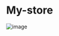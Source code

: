 # My-store
![image](https://user-images.githubusercontent.com/114249713/193395376-add139f4-227a-4652-a243-5e22a0818c00.png)
